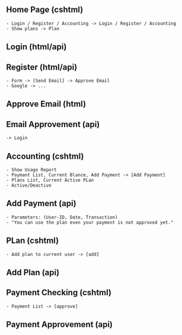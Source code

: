 ## Home Page (cshtml)
	- Login / Register / Accounting -> Login / Register / Accounting
	- Show plans -> Plan

## Login (html/api)

## Register (html/api)
	- Form -> [Send Email] -> Approve Email
	- Google -> ...

## Approve Email (html)

## Email Approvement (api)
	-> Login

## Accounting (cshtml)
	- Show Usage Report
	- Paymant List, Current Blance, Add Payment -> [Add Payment]
	- Plans List, Current Active PLan
	- Active/Deactive

## Add Payment (api)
	- Parameters: (User-ID, Date, Transaction)
	- "You can use the plan even your payment is not approved yet."

## PLan (cshtml)
	- Add plan to current user -> [add]

## Add Plan (api)

## Payment Checking (cshtml)
	- Payment List -> [approve]

## Payment Approvement (api)
